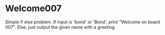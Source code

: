 # Welcome007

Simple if else problem. If input is 'bond' or 'Bond', print "Welcome on board 007". Else, just output the given name with a greeting.

